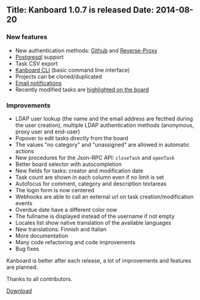 Title: Kanboard 1.0.7 is released
Date: 2014-08-20
---

### New features

- New authentication methods: [Github](/documentation/github-authentication) and [Reverse-Proxy](/documentation/reverse-proxy-authentication)
- [Postgresql](/documentation/postgresql-configuration) support
- Task CSV export
- [Kanboard CLI](/documentation/cli) (basic command line interface)
- Projects can be cloned/duplicated
- [Email notifications](/documentation/email-configuration)
- Recently modified tasks are [highlighted on the board](/documentation/board-configuration)

### Improvements

- LDAP user lookup (the name and the email address are fecthed during the user creation), multiple LDAP authentication methods (anonymous, proxy user and end-user)
- Popover to edit tasks directly from the board
- The values "no category" and "unassigned" are allowed in automatic actions
- New procedures for the Json-RPC API: `closeTask` and `openTask`
- Better board selector with autocompletion
- New fields for tasks: creator and modification date
- Task count are shown in each column even if no limit is set
- Autofocus for comment, category and description textareas
- The login form is now centered
- Webhooks are able to call an external url on task creation/modification events
- Overdue date have a different color now
- The fullname is displayed instead of the username if not empty
- Locales list show native translation of the available languages
- New translations: Finnish and Italian
- More documentation
- Many code refactoring and code improvements
- Bug fixes

Kanboard is better after each release, a lot of improvements and features are planned.

Thanks to all contributors.

[Download](https://github.com/kanboard/kanboard/releases/download/v1.0.7/kanboard-1.0.7.zip)
